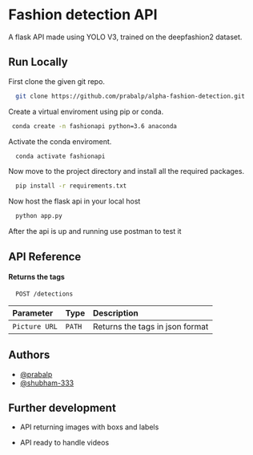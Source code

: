 
# Fashion detection API

A flask API made using YOLO V3, trained on the deepfashion2 dataset.


## Run Locally

First clone the given git repo. 

```bash
  git clone https://github.com/prabalp/alpha-fashion-detection.git
```

Create a virtual enviroment using pip or conda.

```bash
 conda create -n fashionapi python=3.6 anaconda
```
Activate the conda enviroment.

```bash
  conda activate fashionapi
```
Now move to the project directory and install all the required packages.

```bash
  pip install -r requirements.txt
```
Now host the flask api in your local host 

```bash
  python app.py
```
After the api is up and running use postman to test it




 
## API Reference

#### Returns the tags 

```http
  POST /detections
```

| Parameter | Type     | Description                |
| :-------- | :------- | :------------------------- |
| `Picture URL` | `PATH` | Returns the tags in json format|





  
## Authors

- [@prabalp](https://github.com/prabalp)
- [@shubham-333](https://github.com/shubham-333)

  
## Further development 

- API returning images with boxs and labels

- API ready to handle videos

  
